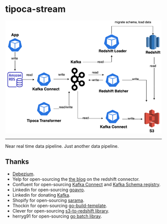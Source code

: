 # tipoca-stream

<img src="arch.png">

---

Near real time data pipeline. Just another data pipeline.

## Thanks

- [Debezium](https://debezium.io/).
- Yelp for open-sourcing the [the blog](https://engineeringblog.yelp.com/2016/10/redshift-connector.html) on the redshift connector.
- Confluent for open-sourcing [Kafka Connect](https://docs.confluent.io/current/connect/index.html) and [Kafka Schema registry](https://github.com/confluentinc/schema-registry).
- Linkedin for open-sourcing [goavro](https://github.com/linkedin/goavro).
- Linkedin for donating [Kafka](https://kafka.apache.org).
- Shopify for open-sourcing [sarama](https://github.com/Shopify/sarama).
- Thockin for open-sourcing [go-build-template](https://github.com/thockin/go-build-template).
- Clever for open-sourcing [s3-to-redshift library](https://github.com/Clever/s3-to-redshift/).
- herryg91 for open-sourcing [go batch libray](https://github.com/herryg91/gobatch).

